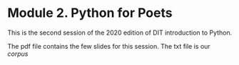 # Module 2. Python for Poets

This is the second session of the 2020 edition of DIT introduction to Python.

The pdf file contains the few slides for this session. The txt file is our *corpus* 
